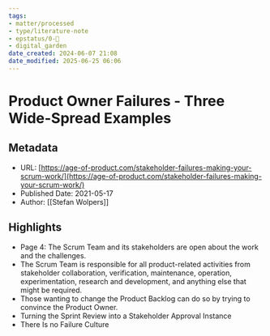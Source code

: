 ```yaml
---
tags: 
- matter/processed
- type/literature-note
- epstatus/0-🌰 
- digital_garden
date_created: 2024-06-07 21:08
date_modified: 2025-06-25 06:06
---
```

# Product Owner Failures - Three Wide-Spread Examples

## Metadata

* URL: [https://age-of-product.com/stakeholder-failures-making-your-scrum-work/](https://age-of-product.com/stakeholder-failures-making-your-scrum-work/)
* Published Date: 2021-05-17
* Author: [[Stefan Wolpers]]

## Highlights

* Page 4: The Scrum Team and its stakeholders are open about the work and the challenges.
* The Scrum Team is responsible for all product-related activities from stakeholder collaboration, verification, maintenance, operation, experimentation, research and development, and anything else that might be required.
* Those wanting to change the Product Backlog can do so by trying to convince the Product Owner.
* Turning the Sprint Review into a Stakeholder Approval Instance
* There Is no Failure Culture